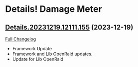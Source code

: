 # Details! Damage Meter

## [Details.20231219.12111.155](https://github.com/Tercioo/Details-Damage-Meter/tree/Details.20231219.12111.155) (2023-12-19)
[Full Changelog](https://github.com/Tercioo/Details-Damage-Meter/compare/Details.20231214.12109.155...Details.20231219.12111.155) 

- Framework Update  
- Framework and Lib OpenRaid updates.  
- Update for Lib OpenRaid  
